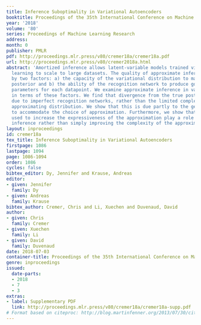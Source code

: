 ```yaml
---
title: Inference Suboptimality in Variational Autoencoders
booktitle: Proceedings of the 35th International Conference on Machine Learning
year: '2018'
volume: '80'
series: Proceedings of Machine Learning Research
address: 
month: 0
publisher: PMLR
pdf: http://proceedings.mlr.press/v80/cremer18a/cremer18a.pdf
url: http://proceedings.mlr.press/v80/cremer2018a.html
abstract: 'Amortized inference allows latent-variable models trained via variational
  learning to scale to large datasets. The quality of approximate inference is determined
  by two factors: a) the capacity of the variational distribution to match the true
  posterior and b) the ability of the recognition network to produce good variational
  parameters for each datapoint. We examine approximate inference in variational autoencoders
  in terms of these factors. We find that divergence from the true posterior is often
  due to imperfect recognition networks, rather than the limited complexity of the
  approximating distribution. We show that this is due partly to the generator learning
  to accommodate the choice of approximation. Furthermore, we show that the parameters
  used to increase the expressiveness of the approximation play a role in generalizing
  inference rather than simply improving the complexity of the approximation.'
layout: inproceedings
id: cremer18a
tex_title: Inference Suboptimality in Variational Autoencoders
firstpage: 1086
lastpage: 1094
page: 1086-1094
order: 1086
cycles: false
bibtex_editor: Dy, Jennifer and Krause, Andreas
editor:
- given: Jennifer
  family: Dy
- given: Andreas
  family: Krause
bibtex_author: Cremer, Chris and Li, Xuechen and Duvenaud, David
author:
- given: Chris
  family: Cremer
- given: Xuechen
  family: Li
- given: David
  family: Duvenaud
date: 2018-07-03
container-title: Proceedings of the 35th International Conference on Machine Learning
genre: inproceedings
issued:
  date-parts:
  - 2018
  - 7
  - 3
extras:
- label: Supplementary PDF
  link: http://proceedings.mlr.press/v80/cremer18a/cremer18a-supp.pdf
# Format based on citeproc: http://blog.martinfenner.org/2013/07/30/citeproc-yaml-for-bibliographies/
---
```

